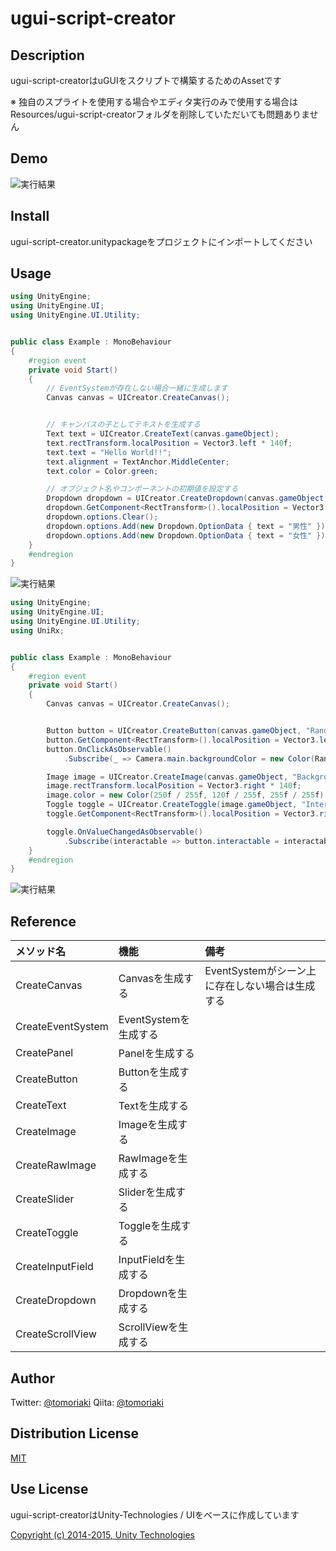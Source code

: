 # ugui-script-creator

## Description

ugui-script-creatorはuGUIをスクリプトで構築するためのAssetです

※ 独自のスプライトを使用する場合やエディタ実行のみで使用する場合はResources/ugui-script-creatorフォルダを削除していただいても問題ありません

## Demo

![実行結果](https://github.com/tomoriaki/ugui-script-creator/blob/readme_images/Images/result2.gif)

## Install

ugui-script-creator.unitypackageをプロジェクトにインポートしてください

## Usage

```csharp
using UnityEngine;
using UnityEngine.UI;
using UnityEngine.UI.Utility;


public class Example : MonoBehaviour
{
    #region event
    private void Start()
    {
        // EventSystemが存在しない場合一緒に生成します
        Canvas canvas = UICreator.CreateCanvas();


        // キャンバスの子としてテキストを生成する
        Text text = UICreator.CreateText(canvas.gameObject);
        text.rectTransform.localPosition = Vector3.left * 140f;
        text.text = "Hello World!!";
        text.alignment = TextAnchor.MiddleCenter;
        text.color = Color.green;

        // オブジェクト名やコンポーネントの初期値を設定する
        Dropdown dropdown = UICreator.CreateDropdown(canvas.gameObject, "Gender", "性別");
        dropdown.GetComponent<RectTransform>().localPosition = Vector3.right * 140f;
        dropdown.options.Clear();
        dropdown.options.Add(new Dropdown.OptionData { text = "男性" });
        dropdown.options.Add(new Dropdown.OptionData { text = "女性" });
    }
    #endregion
}
```

![実行結果](https://github.com/tomoriaki/ugui-script-creator/blob/readme_images/Images/result1.png)

```csharp
using UnityEngine;
using UnityEngine.UI;
using UnityEngine.UI.Utility;
using UniRx;


public class Example : MonoBehaviour
{
    #region event
    private void Start()
    {
        Canvas canvas = UICreator.CreateCanvas();


        Button button = UICreator.CreateButton(canvas.gameObject, "Random", "ランダム");
        button.GetComponent<RectTransform>().localPosition = Vector3.left * 140f;
        button.OnClickAsObservable()
            .Subscribe(_ => Camera.main.backgroundColor = new Color(Random.Range(0f, 1f), Random.Range(0f, 1f), Random.Range(0f, 1f)));

        Image image = UICreator.CreateImage(canvas.gameObject, "Background");
        image.rectTransform.localPosition = Vector3.right * 140f;
        image.color = new Color(250f / 255f, 120f / 255f, 255f / 255f);
        Toggle toggle = UICreator.CreateToggle(image.gameObject, "Interactable", "Interactable");
        toggle.GetComponent<RectTransform>().localPosition = Vector3.right * 30f;

        toggle.OnValueChangedAsObservable()
            .Subscribe(interactable => button.interactable = interactable);
    }
    #endregion
}
```

![実行結果](https://github.com/tomoriaki/ugui-script-creator/blob/readme_images/Images/result2.gif)

## Reference

| メソッド名 | 機能 | 備考 |
|:-----------|:-----------|:-----------|
| CreateCanvas | Canvasを生成する | EventSystemがシーン上に存在しない場合は生成する |
| CreateEventSystem | EventSystemを生成する |  |
| CreatePanel | Panelを生成する |  |
| CreateButton | Buttonを生成する |  |
| CreateText | Textを生成する |  |
| CreateImage | Imageを生成する |  |
| CreateRawImage | RawImageを生成する |  |
| CreateSlider | Sliderを生成する |  |
| CreateToggle | Toggleを生成する |  |
| CreateInputField | InputFieldを生成する |  |
| CreateDropdown | Dropdownを生成する |  |
| CreateScrollView | ScrollViewを生成する |  |

## Author

Twitter: [@tomoriaki](https://twitter.com/tomoriaki)
Qiita: [@tomoriaki](https://qiita.com/tomoriaki)

## Distribution License

[MIT](https://github.com/tomoriaki/ugui-script-creator/blob/master/LICENSE)

## Use License

ugui-script-creatorはUnity-Technologies / UIをベースに作成しています

[Copyright (c) 2014-2015, Unity Technologies](https://bitbucket.org/Unity-Technologies/ui/src/0155c39e05ca5d7dcc97d9974256ef83bc122586/LICENSE?at=5.2&fileviewer=file-view-default)
